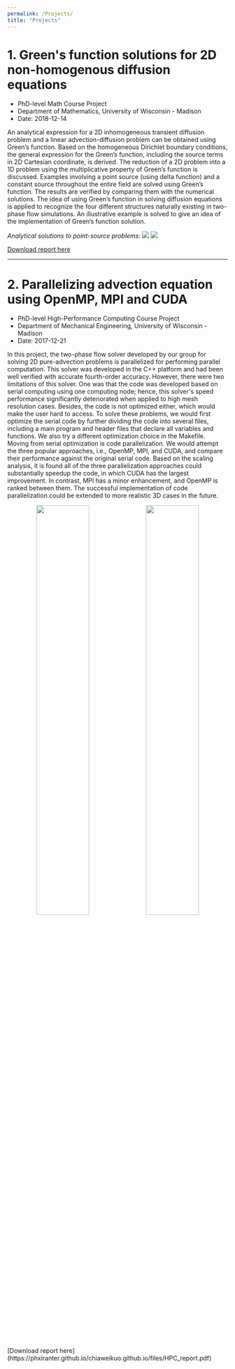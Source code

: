 ```yaml
---
permalink: /Projects/
title: "Projects"
---
```



# 1. Green's function solutions for 2D non-homogenous diffusion equations
- PhD-level Math Course Project
- Department of Mathematics, University of Wisconsin - Madison
- Date: 2018-12-14

An analytical expression for a 2D inhomogeneous transient diffusion problem and a linear advection-diffusion problem can be obtained using Green’s function. Based on the homogeneous Dirichlet boundary conditions, the general expression for the Green’s function, including the source terms in 2D Cartesian coordinate, is derived. The reduction of a 2D problem into a 1D problem using the multiplicative property of Green’s function is discussed. Examples involving a point source (using delta function) and a constant source throughout the entire field are solved using Green’s function. The results are verified by comparing them with the numerical solutions. The idea of using Green’s function in solving diffusion equations is applied to recognize the four different structures naturally existing in two-phase flow simulations. An illustrative example is solved to give an idea of the implementation of Green’s function solution.


*Analytical solutions to point-source problems:* 
<img src='https://phxiranter.github.io/chiaweikuo.github.io/Projects/images/point_source.png'>
<img src='https://phxiranter.github.io/chiaweikuo.github.io/Projects/images/image_point_source.png'>

[Download report here](https://phxiranter.github.io/chiaweikuo.github.io/files/math703_report.pdf)


---
# 2. Parallelizing advection equation using OpenMP, MPI and CUDA
- PhD-level High-Performance Computing Course Project
- Department of Mechanical Engineering, University of Wisconsin - Madison
- Date: 2017-12-21

In this project, the two-phase flow solver developed by our group for solving 2D pure-advection problems is parallelized for performing parallel computation. This solver was developed in the C++ platform and had been well verified with accurate fourth-order accuracy. However, there were two limitations of this solver. One was that the code was developed based on serial computing using one computing node; hence, this solver's speed performance significantly deteriorated when applied to high mesh resolution cases. Besides, the code is not optimized either, which would make the user hard to access. To solve these problems, we would first optimize the serial code by further dividing the code into several files, including a main program and header files that declare all variables and functions. We also try a different optimization choice in the Makefile. Moving from serial optimization is code parallelization. We would attempt the three popular approaches, i.e., OpenMP, MPI, and CUDA, and compare their performance against the original serial code. Based on the scaling analysis, it is found all of the three parallelization approaches could substantially speedup the code, in which CUDA has the largest improvement. In contrast, MPI has a minor enhancement, and OpenMP is ranked between them. The successful implementation of code parallelization could be extended to more realistic 3D cases in the future.

<p align="center">
<img src='https://phxiranter.github.io/chiaweikuo.github.io/Projects/images/CUDA.png' width="49%">
<img src='https://phxiranter.github.io/chiaweikuo.github.io/Projects/images/MPI.png' width="49%">
</p>
[Download report here](https://phxiranter.github.io/chiaweikuo.github.io/files/HPC_report.pdf)




